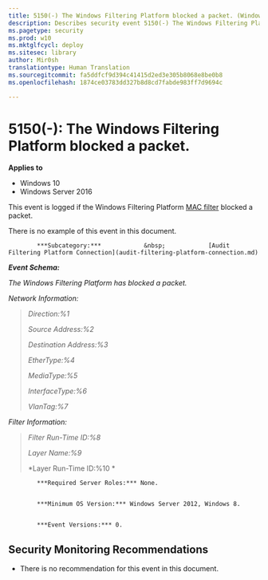 ```yaml
---
title: 5150(-) The Windows Filtering Platform blocked a packet. (Windows 10)
description: Describes security event 5150(-) The Windows Filtering Platform blocked a packet.
ms.pagetype: security
ms.prod: w10
ms.mktglfcycl: deploy
ms.sitesec: library
author: Mir0sh
translationtype: Human Translation
ms.sourcegitcommit: fa5ddfcf9d394c41415d2ed3e305b8068e8be0b8
ms.openlocfilehash: 1874ce03783dd327b8d8cd7fabde983ff7d9694c

---
```


# 5150(-): The Windows Filtering Platform blocked a packet.

**Applies to**
-   Windows 10
-   Windows Server 2016


This event is logged if the Windows Filtering Platform [MAC filter](https://msdn.microsoft.com/en-us/library/windows/hardware/hh440262(v=vs.85).aspx) blocked a packet.

There is no example of this event in this document.


            ***Subcategory:***            &nbsp;            [Audit Filtering Platform Connection](audit-filtering-platform-connection.md)
          

***Event Schema:***

*The Windows Filtering Platform has blocked a packet.*

*Network Information:*

> *Direction:%1*
>
> *Source Address:%2*
>
> *Destination Address:%3*
>
> *EtherType:%4*
>
> *MediaType:%5*
>
> *InterfaceType:%6*
>
> *VlanTag:%7*

*Filter Information:*

> *Filter Run-Time ID:%8*
>
> *Layer Name:%9*
>
> *Layer Run-Time ID:%10 *


            ***Required Server Roles:*** None.


            ***Minimum OS Version:*** Windows Server 2012, Windows 8.


            ***Event Versions:*** 0.

## Security Monitoring Recommendations

-   There is no recommendation for this event in this document.




<!--HONumber=Jun16_HO4-->


